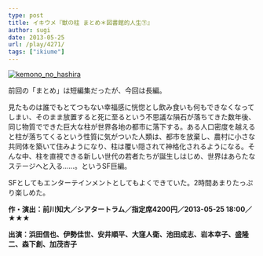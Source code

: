```yaml
---
type: post
title: イキウメ『獣の柱 まとめ＊図書館的人生㊦』
author: sugi
date: 2013-05-25
url: /play/4271/
tags: ["ikiume"]
---
```

<a href="http://i1.wp.com/asharpminor.com/wp-content/uploads/2013/05/kemono_no_hashira.jpg" onclick="_gaq.push(['_trackEvent', 'outbound-article', 'http://i1.wp.com/asharpminor.com/wp-content/uploads/2013/05/kemono_no_hashira.jpg?resize=169%2C240', '']);" ><img src="http://i1.wp.com/asharpminor.com/wp-content/uploads/2013/05/kemono_no_hashira.jpg?resize=169%2C240" alt="kemono_no_hashira" class="alignleft wp-image-4273" data-recalc-dims="1" /></a>

前回の「まとめ」は短編集だったが、今回は長編。

見たものは誰でもとてつもない幸福感に恍惚とし飲み食いも何もできなくなってしまい、そのまま放置すると死に至るという不思議な隕石が落ちてきた数年後、同じ物質でできた巨大な柱が世界各地の都市に落下する。ある人口密度を越えると柱が落ちてくるという性質に気がついた人類は、都市を放棄し、農村に小さな共同体を築いて住みようになり、柱は覆い隠されて神格化されるようになる。そんな中、柱を直視できる新しい世代の若者たちが誕生しはじめ、世界はあらたなステージへと入る……。というSF巨編。

SFとしてもエンターテインメントとしてもよくできていた。2時間あまりたっぷり楽しめた。

**作・演出：前川知大／シアタートラム／指定席4200円／2013-05-25 18:00／★★★**

**出演：浜田信也、伊勢佳世、安井順平、大窪人衛、池田成志、岩本幸子、盛隆二、森下創、加茂杏子**

